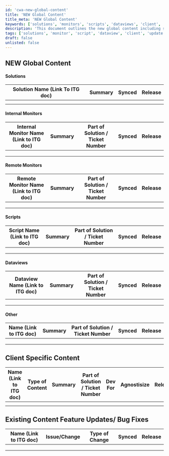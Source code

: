 ```yaml
---
id: 'cwa-new-global-content'
title: 'NEW Global Content'
title_meta: 'NEW Global Content'
keywords: ['solutions', 'monitors', 'scripts', 'dataviews', 'client', 'updates', 'bug-fixes']
description: 'This document outlines the new global content including solutions, internal monitors, remote monitors, scripts, dataviews, and client-specific content. It also covers existing content feature updates and bug fixes, providing a comprehensive overview of the latest changes and additions.'
tags: ['solutions', 'monitor', 'script', 'dataview', 'client', 'update', 'bug-fix']
draft: false
unlisted: false
---
```

## NEW Global Content

#### Solutions

<div class='text-section scrollable'>

| Solution Name (Link To ITG doc) | Summary | Synced | Release |
|----------------------------------|---------|--------|---------|
|                                  |         |        |         |
|                                  |         |        |         |

</div>

#### Internal Monitors

<div class='text-section scrollable'>

| Internal Monitor Name (Link to ITG doc) | Summary | Part of Solution / Ticket Number | Synced | Release |
|------------------------------------------|---------|----------------------------------|--------|---------|
|                                          |         |                                  |        |         |
|                                          |         |                                  |        |         |
|                                          |         |                                  |        |         |

</div>

#### Remote Monitors

<div class='text-section scrollable'>

| Remote Monitor Name (Link to ITG doc) | Summary | Part of Solution / Ticket Number | Synced | Release |
|----------------------------------------|---------|----------------------------------|--------|---------|
|                                        |         |                                  |        |         |
|                                        |         |                                  |        |         |
|                                        |         |                                  |        |         |

</div>

#### Scripts

<div class='text-section scrollable'>

| Script Name (Link to ITG doc) | Summary | Part of Solution / Ticket Number | Synced | Release |
|--------------------------------|---------|----------------------------------|--------|---------|
|                                |         |                                  |        |         |
|                                |         |                                  |        |         |
|                                |         |                                  |        |         |

</div>

#### Dataviews

<div class='text-section scrollable'>

| Dataview Name (Link to ITG doc) | Summary | Part of Solution / Ticket Number | Synced | Release |
|----------------------------------|---------|----------------------------------|--------|---------|
|                                  |         |                                  |        |         |
|                                  |         |                                  |        |         |
|                                  |         |                                  |        |         |

</div>

#### Other

<div class='text-section scrollable'>

| Name (Link to ITG doc) | Summary | Part of Solution / Ticket Number | Synced | Release |
|------------------------|---------|----------------------------------|--------|---------|
|                        |         |                                  |        |         |
|                        |         |                                  |        |         |
|                        |         |                                  |        |         |

</div>

## Client Specific Content

<div class='text-section scrollable'>

| Name (Link to ITG doc) | Type of Content | Summary | Part of Solution / Ticket Number | Dev For | Agnostisize | Release |
|------------------------|------------------|---------|----------------------------------|---------|-------------|---------|
|                        |                  |         |                                  |         |             |         |
|                        |                  |         |                                  |         |             |         |

</div>

## Existing Content Feature Updates/ Bug Fixes

<div class='text-section scrollable'>

| Name (Link to ITG doc) | Issue/Change | Type of Change | Synced | Release |
|------------------------|--------------|----------------|--------|---------|
|                        |              |                |        |         |
|                        |              |                |        |         |
|                        |              |                |        |         |

</div>

